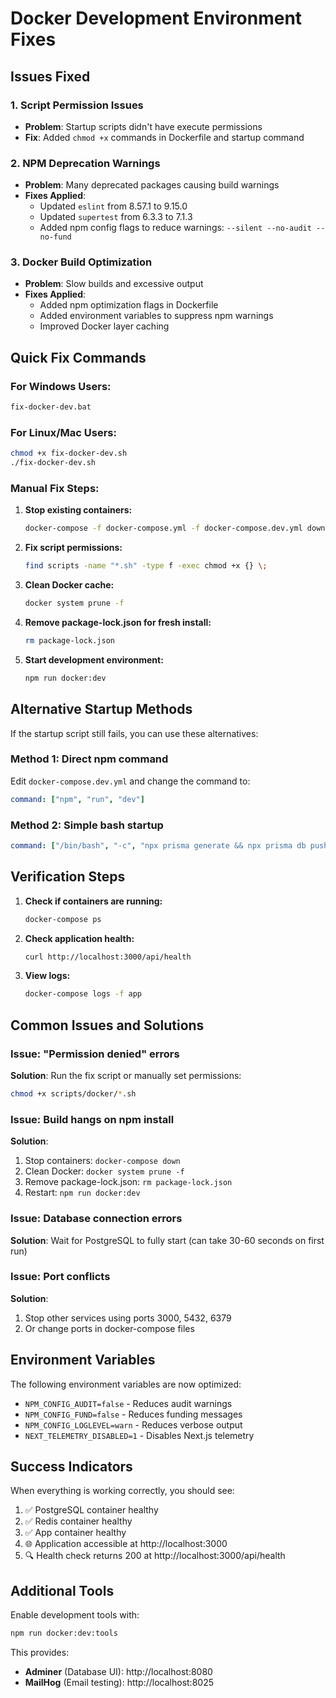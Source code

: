 # Docker Development Environment Fixes

## Issues Fixed

### 1. Script Permission Issues
- **Problem**: Startup scripts didn't have execute permissions
- **Fix**: Added `chmod +x` commands in Dockerfile and startup command

### 2. NPM Deprecation Warnings
- **Problem**: Many deprecated packages causing build warnings
- **Fixes Applied**:
  - Updated `eslint` from 8.57.1 to 9.15.0
  - Updated `supertest` from 6.3.3 to 7.1.3
  - Added npm config flags to reduce warnings: `--silent --no-audit --no-fund`

### 3. Docker Build Optimization
- **Problem**: Slow builds and excessive output
- **Fixes Applied**:
  - Added npm optimization flags in Dockerfile
  - Added environment variables to suppress npm warnings
  - Improved Docker layer caching

## Quick Fix Commands

### For Windows Users:
```cmd
fix-docker-dev.bat
```

### For Linux/Mac Users:
```bash
chmod +x fix-docker-dev.sh
./fix-docker-dev.sh
```

### Manual Fix Steps:

1. **Stop existing containers:**
   ```bash
   docker-compose -f docker-compose.yml -f docker-compose.dev.yml down
   ```

2. **Fix script permissions:**
   ```bash
   find scripts -name "*.sh" -type f -exec chmod +x {} \;
   ```

3. **Clean Docker cache:**
   ```bash
   docker system prune -f
   ```

4. **Remove package-lock.json for fresh install:**
   ```bash
   rm package-lock.json
   ```

5. **Start development environment:**
   ```bash
   npm run docker:dev
   ```

## Alternative Startup Methods

If the startup script still fails, you can use these alternatives:

### Method 1: Direct npm command
Edit `docker-compose.dev.yml` and change the command to:
```yaml
command: ["npm", "run", "dev"]
```

### Method 2: Simple bash startup
```yaml
command: ["/bin/bash", "-c", "npx prisma generate && npx prisma db push && npm run dev"]
```

## Verification Steps

1. **Check if containers are running:**
   ```bash
   docker-compose ps
   ```

2. **Check application health:**
   ```bash
   curl http://localhost:3000/api/health
   ```

3. **View logs:**
   ```bash
   docker-compose logs -f app
   ```

## Common Issues and Solutions

### Issue: "Permission denied" errors
**Solution**: Run the fix script or manually set permissions:
```bash
chmod +x scripts/docker/*.sh
```

### Issue: Build hangs on npm install
**Solution**: 
1. Stop containers: `docker-compose down`
2. Clean Docker: `docker system prune -f`
3. Remove package-lock.json: `rm package-lock.json`
4. Restart: `npm run docker:dev`

### Issue: Database connection errors
**Solution**: Wait for PostgreSQL to fully start (can take 30-60 seconds on first run)

### Issue: Port conflicts
**Solution**: 
1. Stop other services using ports 3000, 5432, 6379
2. Or change ports in docker-compose files

## Environment Variables

The following environment variables are now optimized:
- `NPM_CONFIG_AUDIT=false` - Reduces audit warnings
- `NPM_CONFIG_FUND=false` - Reduces funding messages
- `NPM_CONFIG_LOGLEVEL=warn` - Reduces verbose output
- `NEXT_TELEMETRY_DISABLED=1` - Disables Next.js telemetry

## Success Indicators

When everything is working correctly, you should see:
1. ✅ PostgreSQL container healthy
2. ✅ Redis container healthy  
3. ✅ App container healthy
4. 🌐 Application accessible at http://localhost:3000
5. 🔍 Health check returns 200 at http://localhost:3000/api/health

## Additional Tools

Enable development tools with:
```bash
npm run docker:dev:tools
```

This provides:
- **Adminer** (Database UI): http://localhost:8080
- **MailHog** (Email testing): http://localhost:8025